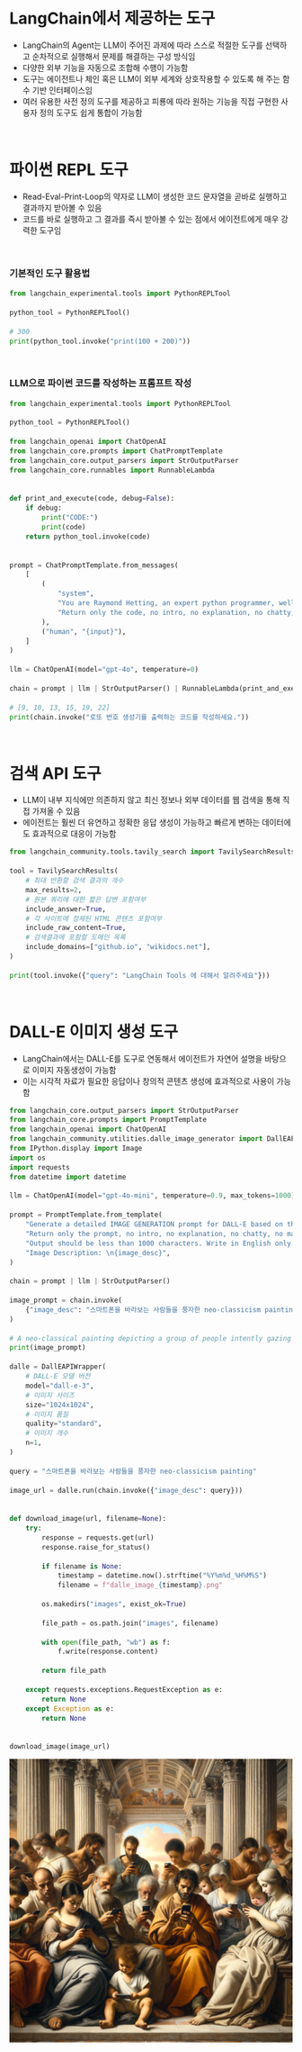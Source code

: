 # LangChain에서 제공하는 도구
- LangChain의 Agent는 LLM이 주어진 과제에 따라 스스로 적절한 도구를 선택하고 순차적으로 실행해서 문제를 해결하는 구성 방식임
- 다양한 외부 기능을 자동으로 조합해 수행이 가능함
- 도구는 에이전트나 체인 혹은 LLM이 외부 세계와 상호작용할 수 있도록 해 주는 함수 기반 인터페이스임
- 여러 유용한 사전 정의 도구를 제공하고 피룡에 따라 원하는 기능을 직접 구현한 사용자 정의 도구도 쉽게 통합이 가능함

<br>

# 파이썬 REPL 도구
- Read-Eval-Print-Loop의 약자로 LLM이 생성한 코드 문자열을 곧바로 실행하고 결과까지 받아볼 수 있음
- 코드를 바로 실행하고 그 결과를 즉시 받아볼 수 있는 점에서 에이전트에게 매우 강력한 도구임

<br>

### 기본적인 도구 활용법
```python
from langchain_experimental.tools import PythonREPLTool

python_tool = PythonREPLTool()

# 300
print(python_tool.invoke("print(100 + 200)"))
```

<br>

### LLM으로 파이썬 코드를 작성하는 프롬프트 작성
```python
from langchain_experimental.tools import PythonREPLTool

python_tool = PythonREPLTool()

from langchain_openai import ChatOpenAI
from langchain_core.prompts import ChatPromptTemplate
from langchain_core.output_parsers import StrOutputParser
from langchain_core.runnables import RunnableLambda


def print_and_execute(code, debug=False):
    if debug:
        print("CODE:")
        print(code)
    return python_tool.invoke(code)


prompt = ChatPromptTemplate.from_messages(
    [
        (
            "system",
            "You are Raymond Hetting, an expert python programmer, well versed in meta-programming and elegant, concise and short but well documented code. You follow the PEP8 style guide. "
            "Return only the code, no intro, no explanation, no chatty, no markdown, no code block, no nothing. Just the code.",
        ),
        ("human", "{input}"),
    ]
)

llm = ChatOpenAI(model="gpt-4o", temperature=0)

chain = prompt | llm | StrOutputParser() | RunnableLambda(print_and_execute)

# [9, 10, 13, 15, 19, 22]
print(chain.invoke("로또 번호 생성기를 출력하는 코드를 작성하세요."))
```

<br>

# 검색 API 도구
- LLM이 내부 지식에만 의존하지 않고 최신 정보나 외부 데이터를 웹 검색을 통해 직접 가져올 수 있음
- 에이전트는 훨씬 더 유연하고 정확한 응답 생성이 가능하고 빠르게 변하는 데이터에도 효과적으로 대응이 가능함
```python
from langchain_community.tools.tavily_search import TavilySearchResults

tool = TavilySearchResults(
    # 최대 반환할 검색 결과의 개수
    max_results=2,
    # 원본 쿼리에 대한 짧은 답변 포함여부
    include_answer=True,
    # 각 사이트에 정제된 HTML 콘텐츠 포함여부
    include_raw_content=True,
    # 검색결과에 포함할 도메인 목록
    include_domains=["github.io", "wikidocs.net"],
)

print(tool.invoke({"query": "LangChain Tools 에 대해서 알려주세요"}))
```

<br>

# DALL-E 이미지 생성 도구
- LangChain에서는 DALL-E를 도구로 연동해서 에이전트가 자연어 설명을 바탕으로 이미지 자동생성이 가능함
- 이는 시각적 자료가 필요한 응답이나 창의적 콘텐츠 생성에 효과적으로 사용이 가능함

```python
from langchain_core.output_parsers import StrOutputParser
from langchain_core.prompts import PromptTemplate
from langchain_openai import ChatOpenAI
from langchain_community.utilities.dalle_image_generator import DallEAPIWrapper
from IPython.display import Image
import os
import requests
from datetime import datetime

llm = ChatOpenAI(model="gpt-4o-mini", temperature=0.9, max_tokens=1000)

prompt = PromptTemplate.from_template(
    "Generate a detailed IMAGE GENERATION prompt for DALL-E based on the following description. "
    "Return only the prompt, no intro, no explanation, no chatty, no markdown, no code block, no nothing. Just the prompt"
    "Output should be less than 1000 characters. Write in English only."
    "Image Description: \n{image_desc}",
)

chain = prompt | llm | StrOutputParser()

image_prompt = chain.invoke(
    {"image_desc": "스마트폰을 바라보는 사람들을 풍자한 neo-classicism painting"}
)

# A neo-classical painting depicting a group of people intently gazing at their smartphones, set in an elegant, classical environment reminiscent of ancient Greece or Rome. The figures are dressed in flowing togas and classical attire, embodying the style of renowned neo-classical artists. The setting features grand marble columns, intricate sculptures, and lush greenery, blending the old-world charm with modern technology. Each individual displays a range of emotions, from curiosity to distraction, while their smartphones glow in contrast to the muted colors of their surroundings. The composition should capture the irony of timeless human connection, now disrupted by modern distractions, with soft, natural lighting illuminating the scene.
print(image_prompt)

dalle = DallEAPIWrapper(
    # DALL-E 모델 버전
    model="dall-e-3",
    # 이미지 사이즈
    size="1024x1024",
    # 이미지 품질
    quality="standard",
    # 이미지 개수
    n=1,
)

query = "스마트폰을 바라보는 사람들을 풍자한 neo-classicism painting"

image_url = dalle.run(chain.invoke({"image_desc": query}))


def download_image(url, filename=None):
    try:
        response = requests.get(url)
        response.raise_for_status()

        if filename is None:
            timestamp = datetime.now().strftime("%Y%m%d_%H%M%S")
            filename = f"dalle_image_{timestamp}.png"

        os.makedirs("images", exist_ok=True)

        file_path = os.path.join("images", filename)

        with open(file_path, "wb") as f:
            f.write(response.content)

        return file_path

    except requests.exceptions.RequestException as e:
        return None
    except Exception as e:
        return None


download_image(image_url)
```

![](2025-08-16-21-57-09.png)